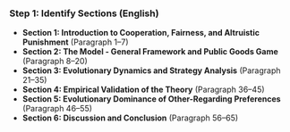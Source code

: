 ### Step 1: Identify Sections (English)  
- **Section 1: Introduction to Cooperation, Fairness, and Altruistic Punishment** (Paragraph 1–7)  
- **Section 2: The Model - General Framework and Public Goods Game** (Paragraph 8–20)  
- **Section 3: Evolutionary Dynamics and Strategy Analysis** (Paragraph 21–35)  
- **Section 4: Empirical Validation of the Theory** (Paragraph 36–45)  
- **Section 5: Evolutionary Dominance of Other-Regarding Preferences** (Paragraph 46–55)  
- **Section 6: Discussion and Conclusion** (Paragraph 56–65)  
